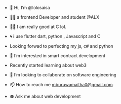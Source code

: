 - 👋 Hi, I’m @lolosaisa
- 👨‍💻 a frontend Developer and student @ALX
- 👨‍💻 I am really good at C lol.
- 🌀 i use flutter dart, python , Javascript and C
- Looking forwad to perfecting my js, c# and python
- 👀 I’m interested in smart contract development
- Recently started learning about web3
  
- 💞️ I’m looking to collaborate on software engineering 
- 📫 How to reach me mburuwamaitha0@gmail.com
- ☎️ Ask me about web development 
<!---
lolosaisa/lolosaisa is a ✨ special ✨ repository because its `README.md` (this file) appears on your GitHub profile.
You can click the Preview link to take a look at your changes.
--->
